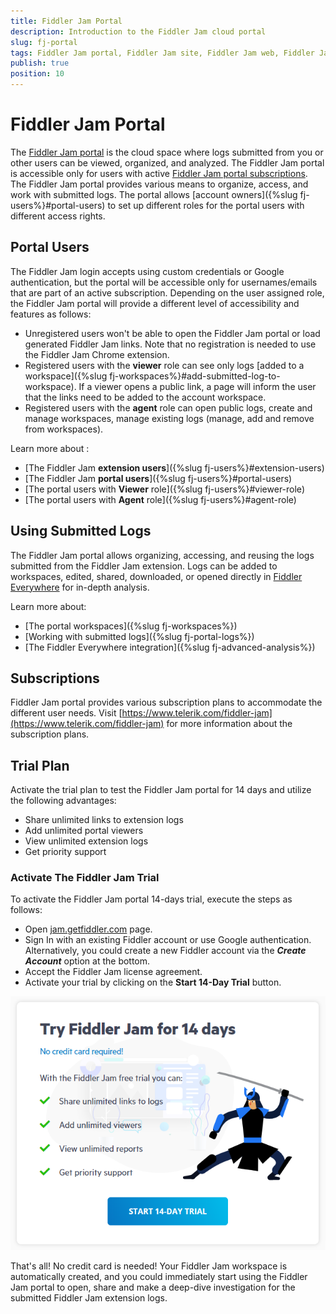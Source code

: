 ```yaml
---
title: Fiddler Jam Portal
description: Introduction to the Fiddler Jam cloud portal
slug: fj-portal
tags: Fiddler Jam portal, Fiddler Jam site, Fiddler Jam web, Fiddler Jam portal users
publish: true
position: 10
---
```


# Fiddler Jam Portal

The [Fiddler Jam portal](https://jam.getfiddler.com) is the cloud space where logs submitted from you or other users can be viewed, organized, and analyzed. The Fiddler Jam portal is accessible only for users with active [Fiddler Jam portal subscriptions](#subscriptions). The Fiddler Jam portal provides various means to organize, access, and work with submitted logs. The portal allows [account owners]({%slug fj-users%}#portal-users) to set up different roles for the portal users with different access rights.


## Portal Users

The Fiddler Jam login accepts using custom credentials or Google authentication, but the portal will be accessible only for usernames/emails that are part of an active subscription. Depending on the user assigned role, the Fiddler Jam portal will provide a different level of accessibility and features as follows:

- Unregistered users won't be able to open the Fiddler Jam portal or load generated Fiddler Jam links. Note that no registration is needed to use the Fiddler Jam Chrome extension.
- Registered users with the **viewer** role can see only logs [added to a workspace]({%slug fj-workspaces%}#add-submitted-log-to-workspace). If a viewer opens a public link, a page will inform the user that the links need to be added to the account workspace.
- Registered users with the **agent** role can open public logs, create and manage workspaces, manage existing logs (manage, add and remove from workspaces).

Learn more about :
- [The Fiddler Jam **extension users**]({%slug fj-users%}#extension-users)
- [The Fiddler Jam **portal users**]({%slug fj-users%}#portal-users)
- [The portal users with **Viewer** role]({%slug fj-users%}#viewer-role)
- [The portal users with **Agent** role]({%slug fj-users%}#agent-role)


## Using Submitted Logs

The Fiddler Jam portal allows organizing, accessing, and reusing the logs submitted from the Fiddler Jam extension. Logs can be added to workspaces, edited, shared, downloaded, or opened directly in [Fiddler Everywhere](https://docs.telerik.com/fiddler-everywhere/introduction) for in-depth analysis.

Learn more about:
- [The portal workspaces]({%slug fj-workspaces%})
- [Working with submitted logs]({%slug fj-portal-logs%})
- [The Fiddler Everywhere integration]({%slug fj-advanced-analysis%})

## Subscriptions

Fiddler Jam portal provides various subscription plans to accommodate the different user needs. Visit [https://www.telerik.com/fiddler-jam](https://www.telerik.com/fiddler-jam) for more information about the subscription plans.


## Trial Plan

Activate the trial plan to test the Fiddler Jam portal for 14 days and utilize the following advantages:

- Share unlimited links to extension logs
- Add unlimited portal viewers
- View unlimited extension logs
- Get priority support

### Activate The Fiddler Jam Trial

To activate the Fiddler Jam portal 14-days trial, execute the steps as follows:

- Open [jam.getfiddler.com](https://jam.getfiddler.com/) page.
- Sign In with an existing Fiddler account or use Google authentication. Alternatively, you could create a new Fiddler account via the **_Create Account_** option at the bottom.
- Accept the Fiddler Jam license agreement.
- Activate your trial by clicking on the **Start 14-Day Trial** button.

![Start 14-Day Trial](../images/portal/trial/fj-trial-flow-try-14-days-002.png)

That's all! No credit card is needed! Your Fiddler Jam workspace is automatically created, and you could immediately start using the Fiddler Jam portal to open, share and make a deep-dive investigation for the submitted Fiddler Jam extension logs.